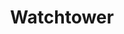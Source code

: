 ---
layout: ../../layouts/ShopLayout.astro
title: 'Watchtower'
description: 'Watchtower der Hooded Lanterns'
columnStart: 30
columnEnd: 37
rowStart: 7
rowEnd: 13
---